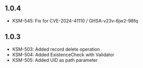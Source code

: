 
## 1.0.4

- KSM-545: Fix for CVE-2024-41110 / GHSA-v23v-6jw2-98fq

## 1.0.3

- KSM-503: Added record delete operation
- KSM-504: Added ExistenceCheck with Validator
- KSM-505: Added UID as path parameter